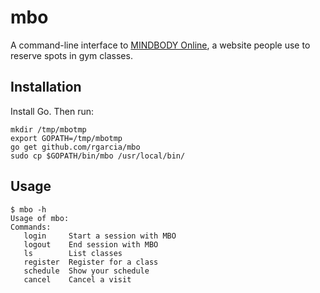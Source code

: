 # mbo

A command-line interface to [MINDBODY Online](https://clients.mindbodyonline.com), a website people use to reserve spots in gym classes.

## Installation

Install Go. Then run:

```
mkdir /tmp/mbotmp
export GOPATH=/tmp/mbotmp
go get github.com/rgarcia/mbo
sudo cp $GOPATH/bin/mbo /usr/local/bin/
```

## Usage

```
$ mbo -h
Usage of mbo:
Commands:
   login     Start a session with MBO
   logout    End session with MBO
   ls        List classes
   register  Register for a class
   schedule  Show your schedule
   cancel    Cancel a visit
```
